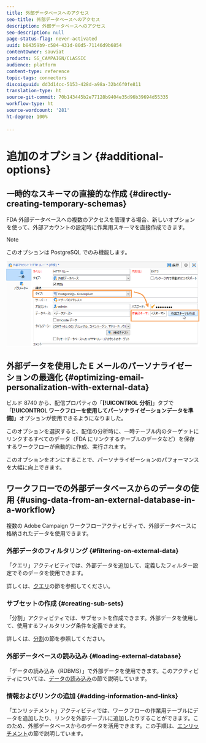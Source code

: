 ```yaml
---
title: 外部データベースへのアクセス
seo-title: 外部データベースへのアクセス
description: 外部データベースへのアクセス
seo-description: null
page-status-flag: never-activated
uuid: b84359b9-c584-431d-80d5-71146d9b6854
contentOwner: sauviat
products: SG_CAMPAIGN/CLASSIC
audience: platform
content-type: reference
topic-tags: connectors
discoiquuid: dd3d14cc-5153-428d-a98a-32b46f0fe811
translation-type: ht
source-git-commit: 70b143445b2e77128b9404e35d96b39694d55335
workflow-type: ht
source-wordcount: '281'
ht-degree: 100%

---
```



# 追加のオプション {#additional-options}

<!--

## HTTP relay to a remote instance {#http-relay-to-a-remote-instance}

You can access external databases configured in remote instances using the HTTP protocol.

>[!NOTE]
>
>Not all SQL data types are supported by this feature. Blob data types are not supported at all. It is possible that other data types may not work depending on the targeted database (Timestamp on Microsoft SQL Server, for example). Please contact Adobe support for more information.

This simplifies transferring and synchronizing data between two instances. It also enables you to sidestep any tunneling between an instance and a remote database as well as the installation of the client layers to access this database. The destination instance can be a hosted instance.

>[!CAUTION]
>
>This option is only for facilitating data replication flows (ETL).   
>
>For example, it allows a cloud-hosted instance to have direct access to the data in an "on-premise" hosted database. However, it is not intended to allow targeting to be carried on an "on-premise" hosted database directly from the cloud.

To do this, you must configure the external accounts of the two instances so that the local instance can communicate with the remote instance using the HTTP protocol:

* Local instance: select the new **[!UICONTROL HTTP relay to a remote database]** connection type.

  In case of bulk load data transfer, also specify the buffer size. Select the compression option if you want to reduce the size of the transferred data.

  The **[!UICONTROL Data source]** must be defined with the following syntax: "nms:extAccount : `<internal_name_of_the_external_account>`"

  ![](assets/fda_over_http_1.png)

  >[!NOTE]
  >
  >We recommend that you use an HTTPS connection.

* Remote instance: in the FDA external account of the database accessed via the HTTP relay, check the Target of an **[!UICONTROL 'HTTP relay to a remote database' account option]**.

  ![](assets/fda_over_http_2.png)

The following example shows the new possible operating mode:

![](assets/schema_fda_over_http_2.png)

>[!CAUTION]
>
>The default database of the remote instance must be accessed via an external account as well.

This operating method avoids that the cleanup workflow of each instance deletes the work tables of the databases that use the instance as relay.

Thus, in the previous example, the cleanup workflow of the remote instance will not perform any action on the red FDA database as it is used by the local instance.

-->

## 一時的なスキーマの直接的な作成 {#directly-creating-temporary-schemas}

FDA 外部データベースへの複数のアクセスを管理する場合、新しいオプションを使って、外部アカウントの設定時に作業用スキーマを直接作成できます。

>[!NOTE]
>
>このオプションは PostgreSQL でのみ機能します。

![](assets/fda_work_table.png)

## 外部データを使用した E メールのパーソナライゼーションの最適化 {#optimizing-email-personalization-with-external-data}

ビルド 8740 から、配信プロパティの「**[!UICONTROL 分析]**」タブで「**[!UICONTROL ワークフローを使用してパーソナライゼーションデータを準備]**」オプションが使用できるようになりました。

このオプションを選択すると、配信の分析時に、一時テーブル内のターゲットにリンクするすべてのデータ（FDA にリンクするテーブルのデータなど）を保存するワークフローが自動的に作成、実行されます。

このオプションをオンにすることで、パーソナライゼーションのパフォーマンスを大幅に向上できます。

## ワークフローでの外部データベースからのデータの使用 {#using-data-from-an-external-database-in-a-workflow}

複数の Adobe Campaign ワークフローアクティビティで、外部データベースに格納されたデータを使用できます。

### 外部データのフィルタリング {#filtering-on-external-data}

「クエリ」アクティビティでは、外部データを追加して、定義したフィルター設定でそのデータを使用できます。

詳しくは、[クエリ](../../workflow/using/targeting-data.md#selecting-data)の節を参照してください。

### サブセットの作成 {#creating-sub-sets}

「分割」アクティビティでは、サブセットを作成できます。外部データを使用して、使用するフィルタリング条件を定義できます。

詳しくは、[分割](../../workflow/using/split.md)の節を参照してください。

### 外部データベースの読み込み {#loading-external-database}

「データの読み込み（RDBMS）」で外部データを使用できます。このアクティビティについては、[データの読み込み](../../workflow/using/data-loading--rdbms-.md)の節で説明しています。

### 情報およびリンクの追加 {#adding-information-and-links}

「エンリッチメント」アクティビティでは、ワークフローの作業用テーブルにデータを追加したり、リンクを外部テーブルに追加したりすることができます。このため、外部データベースからのデータを活用できます。この手順は、[エンリッチメント](../../workflow/using/enrichment.md)の節で説明しています。
<!--

## Cloud Messaging - FDA synchronization {#cloud-messaging---fda-synchronization}

When the Cloud Messaging server and the Marketing server have not been synchronized for a long period, the volume of missing broadlogs on the Marketing server can be significant. To optimize broadlog synchronization via the FDA, the **NmsMidSourcing_LogsPeriodHour** option has been added. This allows a maximum period (expressed in hours) to be specified as to limit the number of broadlogs recovered every time the synchronization workflow is executed.

The option is to be added in the console, in the **[!UICONTROL Administration > Options]** node.

>[!CAUTION]
>
>This option must **only** be used for synchronizing a significant volume of broadlogs via the FDA.

>[!NOTE]
>
>The option is only taken into account if a last recovery date exists (**NmsMidSourcing_LastBroadLog_&#42;** option).

## Message Center - Read access on the XtkFolder table {#message-center---read-access-on-the-xtkfolder-table}

From build 8141 and above, manual action is necessary if Message Center uses the FDA as an archiving mode.

You need to grant read access on the XtKFolder table to the user linked with the external FDA account.

For a PostgreSQL database for example, the command is as follows:

```
GRANT SELECT ON XtkFolder TO DBUSER;
```

This user must have read access to the following tables:

* NmsBroadLogRtEvent
* NmsBroadLogBatchEvent
* NmsTrackingLogRtEvent
* NmsTrackingLogBatchEvent
* NmsRtEvent
* NmsBatchEvent
* NmsBroadLogMsg
* NmsTrackingUrl
* NmsDelivery
* NmsWebTrackingLog

>[!NOTE]
>
>This modification deletes the "Permission denied for relation xtkfolder" error message.

If the working schema selected in the external FDA account is not the out-of-the-box Neolane account, then this modification to the access rights is not necessary.

-->

